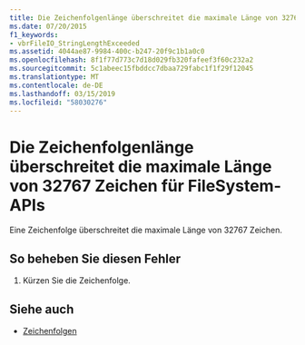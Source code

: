 ```yaml
---
title: Die Zeichenfolgenlänge überschreitet die maximale Länge von 32767 Zeichen für FileSystem-APIs
ms.date: 07/20/2015
f1_keywords:
- vbrFileIO_StringLengthExceeded
ms.assetid: 4044ae87-9984-400c-b247-20f9c1b1a0c0
ms.openlocfilehash: 8f1f77d773c7d18d029fb320fafeef3f60c232a2
ms.sourcegitcommit: 5c1abeec15fbddcc7dbaa729fabc1f1f29f12045
ms.translationtype: MT
ms.contentlocale: de-DE
ms.lasthandoff: 03/15/2019
ms.locfileid: "58030276"
---
```

# <a name="string-length-exceeds-maximum-length-of-32767-characters-for-filesystem-apis"></a>Die Zeichenfolgenlänge überschreitet die maximale Länge von 32767 Zeichen für FileSystem-APIs
Eine Zeichenfolge überschreitet die maximale Länge von 32767 Zeichen.  
  
## <a name="to-correct-this-error"></a>So beheben Sie diesen Fehler  
  
1.  Kürzen Sie die Zeichenfolge.  
  
## <a name="see-also"></a>Siehe auch

- [Zeichenfolgen](../../visual-basic/programming-guide/language-features/strings/index.md)
